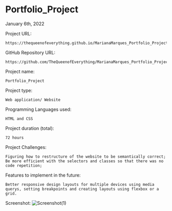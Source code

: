 # Portfolio_Project


January 6th, 2022

Project URL:

    https://thequeenofeverything.github.io/MarianaMarques_Portfolio_Project/


GitHub Repository URL:

    https://github.com/TheQueenofEverything/MarianaMarques_Portfolio_Project.git


Project name:

    Portfolio_Project

Project type:

    Web application/ Website

Programming Languages used:

    HTML and CSS

Project duration (total):

    72 hours
    
Project Challenges:

    Figuring how to restructure of the website to be semantically correct;
    Be more efficient with the selectors and classes so that there was no code repetition;

Features to implement in the future:

    Better responsive design layouts for multiple devices using media querys, setting breakpoints and creating layouts using flexbox or a grid.

Screenshot:
![Screenshot(1)](https://user-images.githubusercontent.com/65464431/148484270-6e32deb8-688f-4408-bbea-09f920a736e1.png)
